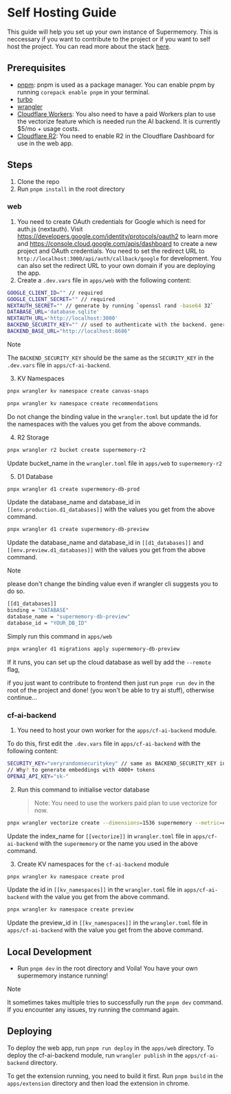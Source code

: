 # Self Hosting Guide

This guide will help you set up your own instance of Supermemory. This is neccessary if you want to contribute to the project or if you want to self host the project. You can read more about the stack [here](https://github.com/supermemoryai/supermemory/?tab=readme-ov-file#-the-stack).

## Prerequisites

- [pnpm](https://pnpm.io/installation): pnpm is used as a package manager. You can enable pnpm by running `corepack enable pnpm` in your terminal.
- [turbo](https://turbo.build/repo/docs/installing)
- [wrangler](https://developers.cloudflare.com/workers/cli-wrangler/install-update)
- [Cloudflare Workers](https://developers.cloudflare.com/workers/platform/pricing/): You also need to have a paid Workers plan to use the vectorize feature which is needed run the AI backend. It is currently $5/mo + usage costs.
- [Cloudflare R2](https://developers.cloudflare.com/r2/): You need to enable R2 in the Cloudflare Dashboard for use in the web app.

## Steps

1. Clone the repo
2. Run `pnpm install` in the root directory

### web

1. You need to create OAuth credentials for Google which is need for auth.js (nextauth). Visit https://developers.google.com/identity/protocols/oauth2 to learn more and https://console.cloud.google.com/apis/dashboard to create a new project and OAuth credentials. You need to set the redirect URL to `http://localhost:3000/api/auth/callback/google` for development. You can also set the redirect URL to your own domain if you are deploying the app.
2. Create a `.dev.vars` file in `apps/web` with the following content:

```bash
GOOGLE_CLIENT_ID="" // required
GOOGLE_CLIENT_SECRET="" // required
NEXTAUTH_SECRET="" // generate by running `openssl rand -base64 32`
DATABASE_URL='database.sqlite'
NEXTAUTH_URL='http://localhost:3000'
BACKEND_SECURITY_KEY="" // used to authenticate with the backend. generate a random string using `openssl rand -base64 32`
BACKEND_BASE_URL="http://localhost:8686"
```

> [!NOTE]
> The `BACKEND_SECURITY_KEY` should be the same as the `SECURITY_KEY` in the `.dev.vars` file in `apps/cf-ai-backend`.

3. KV Namespaces

```bash
pnpx wrangler kv namespace create canvas-snaps
```

```bash
pnpx wrangler kv namespace create recommendations
```

Do not change the binding value in the `wrangler.toml` but update the id for the namespaces with the values you get from the above commands.

4. R2 Storage

```bash
pnpx wrangler r2 bucket create supermemory-r2
```

Update bucket_name in the `wrangler.toml` file in `apps/web` to `supermemory-r2`

5. D1 Database

```bash
pnpx wrangler d1 create supermemory-db-prod
```

Update the database_name and database_id in `[[env.production.d1_databases]]` with the values you get from the above command.

```bash
pnpx wrangler d1 create supermemory-db-preview
```

Update the database_name and database_id in `[[d1_databases]]` and `[[env.preview.d1_databases]]` with the values you get from the above command.

> [!NOTE]
> please don't change the binding value even if wrangler cli suggests you to do so.

```bash
[[d1_databases]]
binding = "DATABASE"
database_name = "supermemory-db-preview"
database_id = "YOUR_DB_ID"
```

Simply run this command in `apps/web`

```bash
pnpx wrangler d1 migrations apply supermemory-db-preview
```

If it runs, you can set up the cloud database as well by add the `--remote` flag,

if you just want to contribute to frontend then just run `pnpm run dev` in the root of the project and done! (you won't be able to try ai stuff), otherwise continue...

### cf-ai-backend

1. You need to host your own worker for the `apps/cf-ai-backend` module.

To do this, first edit the `.dev.vars` file in `apps/cf-ai-backend` with the following content:

```bash
SECURITY_KEY="veryrandomsecuritykey" // same as BACKEND_SECURITY_KEY in web
// Why? to generate embeddings with 4000+ tokens
OPENAI_API_KEY="sk-"
```

2. Run this command to initialise vector database
   > Note: You need to use the workers paid plan to use vectorize for now.

```bash
pnpx wrangler vectorize create --dimensions=1536 supermemory --metric=cosine
```

Update the index_name for `[[vectorize]]` in `wrangler.toml` file in `apps/cf-ai-backend` with the `supermemory` or the name you used in the above command.

3. Create KV namespaces for the `cf-ai-backend` module

```bash
pnpx wrangler kv namespace create prod
```

Update the id in `[[kv_namespaces]]` in the `wrangler.toml` file in `apps/cf-ai-backend` with the value you get from the above command.

```bash
pnpx wrangler kv namespace create preview
```

Update the preview_id in `[[kv_namespaces]]` in the `wrangler.toml` file in `apps/cf-ai-backend` with the value you get from the above command.

## Local Development

- Run `pnpm dev` in the root directory and Voila! You have your own supermemory instance running!

> [!NOTE]
> It sometimes takes multiple tries to successfully run the `pnpm dev` command. If you encounter any issues, try running the command again.

## Deploying

To deploy the web app, run `pnpm run deploy` in the `apps/web` directory.
To deploy the cf-ai-backend module, run `wrangler publish` in the `apps/cf-ai-backend` directory.

To get the extension running, you need to build it first. Run `pnpm build` in the `apps/extension` directory and then load the extension in chrome.
